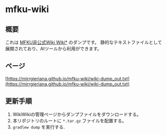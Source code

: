 # mfku-wiki

## 概要

これは [MFKU非公式Wiki Wiki*](https://wikiwiki.jp/mifai2024/) のダンプです。
静的なテキストファイルとして展開されており、AIツールから利用ができます。

## ページ

[https://mirrgieriana.github.io/mfku-wiki/wiki-dump_out.txt](https://mirrgieriana.github.io/mfku-wiki/wiki-dump_out.txt)

## 更新手順

1. WikiWikiの管理ページからダンプファイルをダウンロードする。
2. 本リポジトリのルートに `*.tar.gz` ファイルを配置する。
3. `gradlew dump` を実行する.
